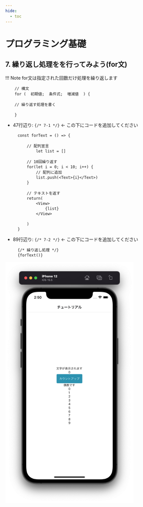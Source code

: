 ```yaml
---
hide:
  - toc
---
```

# <i class="fa fa-arrow-circle-right" aria-hidden="true"></i> プログラミング基礎

## 7. 繰り返し処理をを行ってみよう(for文)

!!! Note
	for文は指定された回数だけ処理を繰り返します

		// 構文
		for (  初期値;  条件式;  増減値  ) {
 
		// 繰り返す処理を書く
		
		}

- 47行辺り: ``{/* 7-1 */}``	← この下にコードを追加してください
  
        const forText = () => {
            
            // 配列宣言
                let list = []

            // 10回繰り返す
            for(let i = 0; i < 10; i++) {
                // 配列に追加
                list.push(<Text>{i}</Text>)
            }

            // テキストを返す
            return(
                <View>
                    {list}
                </View>
                
            )
        }

- 89行辺り: ``{/* 7-2 */}``	← この下にコードを追加してください
  
        {/* 繰り返し処理 */}
        {forText()}


<img src="../../../images/プログラミング基礎/プログラミング基礎_1_08.png" width=400 ></img>

